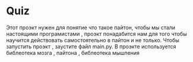 # Quiz
Этот проэкт нужен для понятие что такое пайтон, чтобы мы стали настоящими програмистами , проэкт понадабится нам для того чтобы научится действовать самостоятельно в пайтон и не только.
Чтобы запустить проэкт , заустите файл main.py.
В проэкте используется библеотека мозга , пайтона , библеотека мышления
